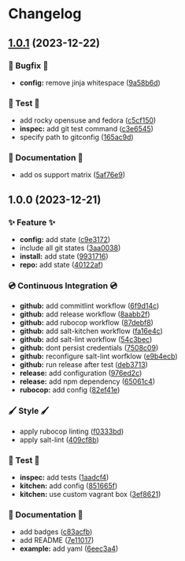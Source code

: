 # Changelog

## [1.0.1](https://github.com/genaumann/salt-git-formula/compare/v1.0.0...v1.0.1) (2023-12-22)


### 🐛 Bugfix 🐛

* **config:** remove jinja whitespace ([9a58b6d](https://github.com/genaumann/salt-git-formula/commit/9a58b6de394b1c568bb2886f34c064c8df290f05))


### 🧪 Test 🧪

* add rocky opensuse and fedora ([c5cf150](https://github.com/genaumann/salt-git-formula/commit/c5cf15087a367f1a4e08b9308ae841c9c23cee80))
* **inspec:** add git test command ([c3e6545](https://github.com/genaumann/salt-git-formula/commit/c3e65452efd455fb62dff14ce93205bac99ee0e8))
* specify path to gitconfig ([165ac9d](https://github.com/genaumann/salt-git-formula/commit/165ac9d20d60ee799cfefd831fb0101987f097e0))


### 📖 Documentation 📖

* add os support matrix ([5af76e9](https://github.com/genaumann/salt-git-formula/commit/5af76e97b3b8e4045c28371f4a0f7159a60ec0a4))

## 1.0.0 (2023-12-21)


### ✨ Feature ✨

* **config:** add state ([c9e3172](https://github.com/genaumann/salt-git-formula/commit/c9e3172e62cc547ae97280b65d75f6982bf309a4))
* include all git states ([3aa0038](https://github.com/genaumann/salt-git-formula/commit/3aa00384719a6e6c00f117e193fa1f4a3a9b39c8))
* **install:** add state ([9931716](https://github.com/genaumann/salt-git-formula/commit/9931716cd26ee64b262c379117b05fb76600f798))
* **repo:** add state ([40122af](https://github.com/genaumann/salt-git-formula/commit/40122afa2cc14adf6e7496b4370e8c43e614cdb1))


### 💿 Continuous Integration 💿

* **github:** add commitlint workflow ([6f9d14c](https://github.com/genaumann/salt-git-formula/commit/6f9d14c46e6ee67d267837ec153fa87fcf44fe5c))
* **github:** add release workflow ([8aabb2f](https://github.com/genaumann/salt-git-formula/commit/8aabb2fe770c7a95a45b1959e8993eb921c1e68e))
* **github:** add rubocop workflow ([87debf8](https://github.com/genaumann/salt-git-formula/commit/87debf87b115ca39527b9c355e85af42fe93c885))
* **github:** add salt-kitchen workflow ([fa16e4c](https://github.com/genaumann/salt-git-formula/commit/fa16e4c1ab65fd7d968057ceab11e0b644c99595))
* **github:** add salt-lint workflow ([54c3bec](https://github.com/genaumann/salt-git-formula/commit/54c3bec10517d65067f123d62cb86ebd5a2f0a68))
* **github:** dont persist credentials ([7508c09](https://github.com/genaumann/salt-git-formula/commit/7508c09157151c4c23e0dc292b0356f0de1b03dd))
* **github:** reconfigure salt-lint worfklow ([e9b4ecb](https://github.com/genaumann/salt-git-formula/commit/e9b4ecb263d2d85499cece689f4d498f39d83863))
* **github:** run release after test ([deb3713](https://github.com/genaumann/salt-git-formula/commit/deb3713e1c255f480dd54b435a0234adfaea5948))
* **release:** add configuration ([976ed2c](https://github.com/genaumann/salt-git-formula/commit/976ed2c1d3bcd641cfb5d7f23dce8fcd002fe1c0))
* **release:** add npm dependency ([65061c4](https://github.com/genaumann/salt-git-formula/commit/65061c4a6c509ae01f05a80b90a2246eee2bb772))
* **rubocop:** add config ([82ef41e](https://github.com/genaumann/salt-git-formula/commit/82ef41e68f5c13a1b12f52fa3f80fec25a858393))


### 🖌️ Style 🖌️

* apply rubocop linting ([f0333bd](https://github.com/genaumann/salt-git-formula/commit/f0333bdb76f6b910e5234cdf9396d70bafaa95c5))
* apply salt-lint ([409cf8b](https://github.com/genaumann/salt-git-formula/commit/409cf8b270fcfa0dd04dfe0b47069dd8bd69b0d5))


### 🧪 Test 🧪

* **inspec:** add tests ([1aadcf4](https://github.com/genaumann/salt-git-formula/commit/1aadcf445b5f3cbded480f047c7b8ebe3cc66284))
* **kitchen:** add config ([851665f](https://github.com/genaumann/salt-git-formula/commit/851665fb58953d87026fdd8642178acab3fac028))
* **kitchen:** use custom vagrant box ([3ef8621](https://github.com/genaumann/salt-git-formula/commit/3ef8621f377942c18033aceaa2a1441465f468ef))


### 📖 Documentation 📖

* add badges ([c83acfb](https://github.com/genaumann/salt-git-formula/commit/c83acfb2d215687e5c0be9eb18d5dce0ee26eae3))
* add README ([7e11017](https://github.com/genaumann/salt-git-formula/commit/7e11017cdb4930fc5dce3c9c95c064ae6610e87e))
* **example:** add yaml ([6eec3a4](https://github.com/genaumann/salt-git-formula/commit/6eec3a451d3c434d2a9a357b05bcc11a4c568b09))
